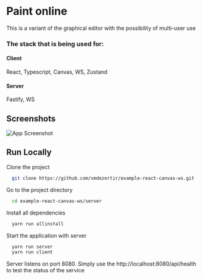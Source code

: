 
# Paint online

This is a variant of the graphical editor with the possibility of multi-user use

### The stack that is being used for:

#### Client

React, Typescript, Canvas, WS, Zustand

#### Server

Fastify, WS

## Screenshots

![App Screenshot](https://via.placeholder.com/468x300?text=App+Screenshot+Here)


## Run Locally

Clone the project

```bash
  git clone https://github.com/vmdezertir/example-react-canvas-ws.git
```

Go to the project directory

```bash
  cd example-react-canvas-ws/server
```

Install all dependencies

```bash
  yarn run allinstall
```

Start the application with server

```bash
  yarn run server
  yarn run client
```

Server listens on port 8080. Simply use the http://localhost:8080/api/health to test the status of the service

